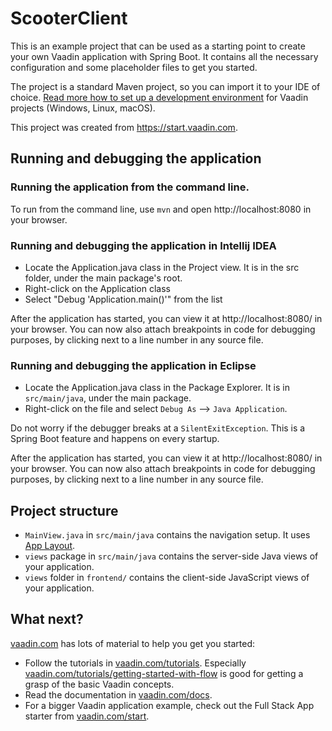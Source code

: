 # ScooterClient

This is an example project that can be used as a starting point to create your own Vaadin application with Spring Boot.
It contains all the necessary configuration and some placeholder files to get you started.

The project is a standard Maven project, so you can import it to your IDE of choice. [Read more how to set up a development environment](https://vaadin.com/docs/v14/flow/installing/installing-overview.html) for Vaadin projects (Windows, Linux, macOS). 

This project was created from https://start.vaadin.com.

## Running and debugging the application

### Running the application from the command line.
To run from the command line, use `mvn` and open http://localhost:8080 in your browser.

### Running and debugging the application in Intellij IDEA
- Locate the Application.java class in the Project view. It is in the src folder, under the main package's root.
- Right-click on the Application class
- Select "Debug 'Application.main()'" from the list

After the application has started, you can view it at http://localhost:8080/ in your browser. 
You can now also attach breakpoints in code for debugging purposes, by clicking next to a line number in any source file.

### Running and debugging the application in Eclipse
- Locate the Application.java class in the Package Explorer. It is in `src/main/java`, under the main package.
- Right-click on the file and select `Debug As` --> `Java Application`.

Do not worry if the debugger breaks at a `SilentExitException`. This is a Spring Boot feature and happens on every startup.

After the application has started, you can view it at http://localhost:8080/ in your browser.
You can now also attach breakpoints in code for debugging purposes, by clicking next to a line number in any source file.
## Project structure

- `MainView.java` in `src/main/java` contains the navigation setup. It uses [App Layout](https://vaadin.com/components/vaadin-app-layout).
- `views` package in `src/main/java` contains the server-side Java views of your application.
- `views` folder in `frontend/` contains the client-side JavaScript views of your application.

## What next?

[vaadin.com](https://vaadin.com) has lots of material to help you get you started:

- Follow the tutorials in [vaadin.com/tutorials](https://vaadin.com/tutorials). Especially [vaadin.com/tutorials/getting-started-with-flow](https://vaadin.com/tutorials/getting-started-with-flow) is good for getting a grasp of the basic Vaadin concepts.
- Read the documentation in [vaadin.com/docs](https://vaadin.com/docs).
- For a bigger Vaadin application example, check out the Full Stack App starter from [vaadin.com/start](https://vaadin.com/start).
